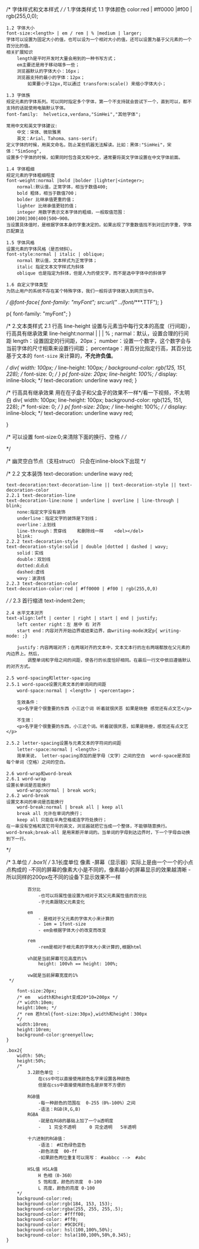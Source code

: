 /* 字体样式和文本样式 */
/* 
    1.字体类样式
    1.1 字体颜色
    color:red | #ff0000 |#f00 | rgb(255,0,0);

    1.2 字体大小
    font-size:<length> | em / rem | % |medium | larger;
    字体可以设置为固定大小的值，也可以设为一个相对大小的值，还可以设置为基于父元素的一个百分比的值。
    相关扩展知识
        length是平时开发时大量会用到的一种书写方式；
        em主要还是用于移动端多一些；
        浏览器默认的字体大小：16px；
        浏览器支持的最小的字体：12px；
            如果要小于12px,可以通过 transform:scale() 来缩小字体大小；

    1.3 字体族
    规定元素的字体系列。可以同时指定多个字体，第一个不支持就会尝试下一个，直到可以，都不支持的话就使用电脑默认字体。
    font-family:  helvetica,verdana,"SimHei","其他字体";

    常用中文和英文字体建议:
        中文：宋体、微软雅黑
        英文：Arial、Tahoma、sans-serif;
    定义字体的时候，用英文命名，防止某些机器无法解读。比如：黑体:"SimHei"，宋体："SimSong",
    设置多个字体的时候，如果同时包含英文和中文，通常要将英文字体设置在中文字体前面。

    1.4 字体粗细
    规定元素的字体粗细程度
    font-weight:normal |bold |bolder |lighter|<integer>;
        normal:默认值，正常字体，相当于数值400;
        bold 粗体，相当于数值700；
        bolder 比继承值更重的值；
        lighter 比继承值更轻的值；
        integer 用数字表示文本字体的粗细，一般取值范围： 100|200|300|400|500~900。
    当设置具体值时，是根据字体本身的字重决定的。如果出现了字重数值找不到对应的字重，字体匹配算法

    1.5 字体风格
    设置元素的字体风格（是否倾斜）。
    font-style:normal | italic | oblique;
        normal 默认值，文本样式为正常字体；
        italic 指定文本文字样式为斜体
        oblique 也是指定为斜体，但是人为的使文字，而不是选中字体中的斜体字

    1.6 自定义字体类型
    为防止用户的系统不存在某个特殊字体，我们一般将该字体嵌入到网页当中。
*/
@font-face{
    font-family: "myFont";
    src:url(" ../font/****.TTF");
}

p{
    font-family: "myFont";
}

/* 
    2.文本类样式
    2.1 行高 line-height
    设置与元素当中每行文本的高度（行间距），行高具有继承效果
    line-height:normal | <length> | <number> | % ;
        narmal：默认，设置合理的行间距
        length：设置固定的行间距，20px；
        number：设置一个数字，这个数字会与当前字体的尺寸相乘来设置行间距；
        percentage：用百分比指定行高，其百分比基于文本的 `font-size` 来计算的，**不允许负值**。

*/
div{
    width: 100px;
    /* line-height: 100px; */
    background-color: rgb(125, 151, 228);
    /* font-size: 0; */
}
p{
    font-size: 20px;
    line-height: 100%;
    /* display: inline-block; */
    text-decoration: underline  wavy red;
}

/* 行高具有继承效果  用在在子盒子和父盒子的效果不一样*/看一下视频，不太明白
div{
    width: 100px;
    line-height: 100px;
    background-color: rgb(125, 151, 228);
    /* font-size: 0; */
}
p{
    font-size: 20px;
    /* line-height: 100%; */
    /* display: inline-block; */
    text-decoration: underline  wavy red;

}


/* 可以设置 font-size:0;来清除下面的换行、空格 */
/* 
<div>
    <ghost></ghost>
    <p></p>
</div> */

/* 幽灵空白节点（支柱struct） 只会在inline-block下出现 */



/* 
    2.2 文本装饰
    text-decoration: underline  wavy red;

    text-decoration:text-decoration-line || text-decoration-style || text-decoration-color
    2.2.1 text-decoration-line
    text-decoration-line:none | underline | overline | line-through | blink;
        none:指定文字没有装饰
        underline：指定文字的装饰是下划线；
        overline：上划线
        line-through：贯穿线    和删除线一样    <del></del>
        blink:
    2.2.2 text-decoration-style
    text-decoration-style:solid | double |dotted | dashed | wavy;
        solid：实线
        double：双划线
        dotted:点点点
        dashed:虚线
        wavy：波浪线
    2.2.3 text-decoration-color
    text-decoration-color:red | #ff0000 | #f00 | rgb(255,0,0)
 */
 /* 
    2.3 首行缩进
    text-indent:2em;

    2.4 水平文本对齐
    text-align:left | center | right | start | end | justify;
        left center right：左 居中 右 对齐
        start end：内容对齐开始边界或结束边界，由writing-mode决定p{ writing-mode: ;}

        justify：内容两端对齐；在两端对齐的文本中，文本文本行的左右两端都放在父元素的内边界上。然后，
            调整单词和字母之间的间距，使各行的长度恰好相同。在最后一行文中依旧遵循默认的对齐方式。

    2.5 word-spacing和letter-spacing
    2.5.1 word-space设置元素文本的单词间的间距
        word-space:normal | <length> | <percentage>；

        生效条件：
        <p>名字是个很重要的东西 小三这个词 听着就很厌恶 如果是晓叁 感觉还有点文艺</p>

        不生效：
        <p>名字是个很重要的东西，小三这个词。听着就很厌恶，如果是晓叁，感觉还有点文艺</p>

    2.5.2 letter-spacing设置与元素文本的字符间的间距
        letter-space:normal | <length>；
        简单来说， letter-spacing添加的是字母（文字）之间的空白  word-space是添加每个单词（空格）之间的空白。

    2.6 word-wrap和word-break
    2.6.1 word-wrap
    设置长单词是否能换行
        word-wrap:normal | break work;
    2.6.2 word-break
    设置文本间的单词是否能换行
        word-break:normal | break all | keep all
        break all 允许在单词内换行；
        keep all 只能在半角空格或连字符处换行；
    在一串没有空格和其它符号的英文，浏览器就把它当成一个整体，不能够随意换行。
    word-break;break-all 是用来断开单词的。当单词的字母到达边界时，下一个字母自动换到下一行。    
 */


/*  3.单位 */
.box1{
    /* 
        3.1长度单位
            像素
                -屏幕（显示器）实际上是由一个一个的小点点构成的
                -不同的屏幕的像素大小是不同的，像素越小的屏幕显示的效果越清晰
                -所以同样的200px在不同的设备下显示效果不一样
    
            百分比
                -也可以将属性值设置为相对于其父元素属性值的百分比
                -子元素跟随父元素变化
            
            em
                - 是相对于父元素的字体大小来计算的 
                - 1em = 1font-size
                - em会根据字体大小的改变而改变
    
            rem
                -rem是相对于根元素的字体大小来计算的,根据html
    
            vh就是当前屏幕可见高度的1%
                height: 100vh == height: 100%;
    
            vw就是当前屏幕宽度的1%
     */
    
        font-size:20px;
        /* em   width和height变成20*10=200px */
        /* width:10em;
        height:10em; */
        /* rem 若html{font-size:30px},width和height：300px
        */
        width:10rem;
        height:10rem;
        background-color:greenyellow;
    }
    
    .box2{
        width: 50%;
        height:50%;
        /* 
            3.2颜色单位 ：
                在css中可以直接使用颜色名字来设置各种颜色
                但是在css中直接使用颜色名是非常不方便的
            
            RGB值
                -每一种颜色的范围在  0-255（0%-100%）之间
                -语法：RGB(R,G,B)
            RGBA
                -就是在RGB的基础上加了一个a透明度
                -   1 完全不透明     0 完全透明   5半透明
    
            十六进制的RGB值：
                -语法： #红色绿色蓝色
                -颜色浓度  00-ff
                -如果颜色两位重复可以简写： #aabbcc -->  #abc
    
            HSL值 HSLA值
                H 色相（0-360）
                S 饱和度，颜色的浓度  0-100
                L 亮度，颜色的亮度 0-100
        */
        background-color:red;
        background-color:rgb(184, 153, 153);
        background-color:rgba(255, 255, 255,.5);
        background-color: #ffff00;
        background-color: #ff0;
        background-color: #9CDCFE;
        background-color: hsl(100,100%,50%);
        background-color: hsla(100,100%,50%,0.345);
    }